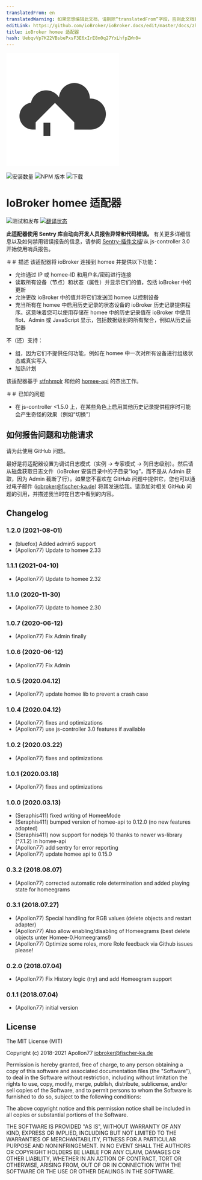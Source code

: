 ```yaml
---
translatedFrom: en
translatedWarning: 如果您想编辑此文档，请删除“translatedFrom”字段，否则此文档将再次自动翻译
editLink: https://github.com/ioBroker/ioBroker.docs/edit/master/docs/zh-cn/adapterref/iobroker.homee/README.md
title: ioBroker homee 适配器
hash: UebqvVp7K22VBsbePxsF3E6xIrE8m0q27YxLhfpZWn0=
---
```

![标识](../../../en/adapterref/iobroker.homee/admin/homee.png)

![安装数量](http://iobroker.live/badges/homee-stable.svg)
![NPM 版本](http://img.shields.io/npm/v/iobroker.homee.svg)
![下载](https://img.shields.io/npm/dm/iobroker.homee.svg)

# IoBroker homee 适配器
![测试和发布](https://github.com/Apollon77/iobroker.homee/workflows/Test%20and%20Release/badge.svg) [![翻译状态](https://weblate.iobroker.net/widgets/adapters/-/homee/svg-badge.svg)](https://weblate.iobroker.net/engage/adapters/?utm_source=widget)

**此适配器使用 Sentry 库自动向开发人员报告异常和代码错误。** 有关更多详细信息以及如何禁用错误报告的信息，请参阅 [Sentry-插件文档](https://github.com/ioBroker/plugin-sentry#plugin-sentry)!从 js-controller 3.0 开始使用哨兵报告。

＃＃ 描述
该适配器将 ioBroker 连接到 homee 并提供以下功能：

* 允许通过 IP 或 homee-ID 和用户名/密码进行连接
* 读取所有设备（节点）和状态（属性）并显示它们的值，包括 ioBroker 中的更新
* 允许更改 ioBroker 中的值并将它们发送回 homee 以控制设备
* 充当所有在 homee 中启用历史记录的状态设备的 ioBroker 历史记录提供程序。这意味着您可以使用存储在 homee 中的历史记录值在 ioBroker 中使用 flot、Admin 或 JavaScript 显示，包括数据级别的所有聚合，例如从历史适配器

不（还）支持：

* 组，因为它们不提供任何功能，例如在 homee 中一次对所有设备进行组级状态或真实写入
* 加热计划

该适配器基于 [stfnhmplr](http://twitter.com/stfnhmplr) 和他的 [homee-api](https://github.com/stfnhmplr/homee-api) 的杰出工作。

＃＃ 已知的问题
* 在 js-controller <1.5.0 上，在某些角色上启用其他历史记录提供程序时可能会产生奇怪的效果（例如“切换”）

## 如何报告问题和功能请求
请为此使用 GitHub 问题。

最好是将适配器设置为调试日志模式（实例 -> 专家模式 -> 列日志级别）。然后请从磁盘获取日志文件（ioBroker 安装目录中的子目录“log”，而不是从 Admin 获取，因为 Admin 截断了行）。如果您不喜欢在 GitHub 问题中提供它，您也可以通过电子邮件 (iobroker@fischer-ka.de) 将其发送给我。请添加对相关 GitHub 问题的引用，并描述我当时在日志中看到的内容。

## Changelog
### 1.2.0 (2021-08-01)
* (bluefox) Added admin5 support
* (Apollon77) Update to homee 2.33

### 1.1.1 (2021-04-10)
* (Apollon77) Update to homee 2.32

### 1.1.0 (2020-11-30)
* (Apollon77) Update to homee 2.30

### 1.0.7 (2020-06-12)
* (Apollon77) Fix Admin finally

### 1.0.6 (2020-06-12)
* (Apollon77) Fix Admin

### 1.0.5 (2020.04.12)
* (Apollon77) update homee lib to prevent a crash case

### 1.0.4 (2020.04.12)
* (Apollon77) fixes and optimizations
* (Apollon77) use js-controller 3.0 features if available 

### 1.0.2 (2020.03.22)
* (Apollon77) fixes and optimizations 

### 1.0.1 (2020.03.18)
* (Apollon77) fixes and optimizations 

### 1.0.0 (2020.03.13)
* (Seraphis411) fixed writing of HomeeMode
* (Seraphis411) bumped version of homee-api to 0.12.0 (no new features adopted)
* (Seraphis411) now support for nodejs 10 thanks to newer ws-library (^7.1.2) in homee-api
* (Apollon77) add sentry for error reporting
* (Apollon77) update homee api to 0.15.0

### 0.3.2 (2018.08.07)
* (Apollon77) corrected automatic role determination and added playing state for homeegrams

### 0.3.1 (2018.07.27)
* (Apollon77) Special handling for RGB values (delete objects and restart adapter)
* (Apollon77) Also allow enabling/disabling of Homeegrams (best delete objects unter Homee-0.Homeegrams!)
* (Apollon77) Optimize some roles, more Role feedback via Github issues please!

### 0.2.0 (2018.07.04)
* (Apollon77) Fix History logic (try) and add Homeegram support

### 0.1.1 (2018.07.04)
* (Apollon77) initial version

## License
The MIT License (MIT)

Copyright (c) 2018-2021 Apollon77 <iobroker@fischer-ka.de>

Permission is hereby granted, free of charge, to any person obtaining a copy
of this software and associated documentation files (the "Software"), to deal
in the Software without restriction, including without limitation the rights
to use, copy, modify, merge, publish, distribute, sublicense, and/or sell
copies of the Software, and to permit persons to whom the Software is
furnished to do so, subject to the following conditions:

The above copyright notice and this permission notice shall be included in
all copies or substantial portions of the Software.

THE SOFTWARE IS PROVIDED "AS IS", WITHOUT WARRANTY OF ANY KIND, EXPRESS OR
IMPLIED, INCLUDING BUT NOT LIMITED TO THE WARRANTIES OF MERCHANTABILITY,
FITNESS FOR A PARTICULAR PURPOSE AND NONINFRINGEMENT. IN NO EVENT SHALL THE
AUTHORS OR COPYRIGHT HOLDERS BE LIABLE FOR ANY CLAIM, DAMAGES OR OTHER
LIABILITY, WHETHER IN AN ACTION OF CONTRACT, TORT OR OTHERWISE, ARISING FROM,
OUT OF OR IN CONNECTION WITH THE SOFTWARE OR THE USE OR OTHER DEALINGS IN
THE SOFTWARE.